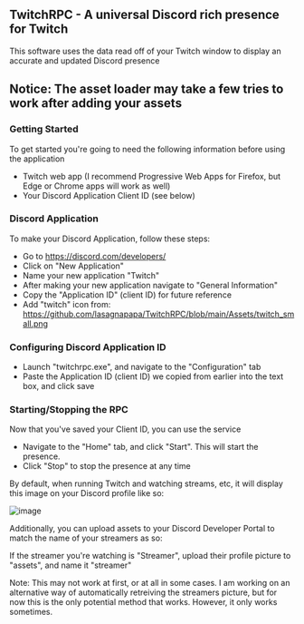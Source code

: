 ## TwitchRPC - A universal Discord rich presence for Twitch

This software uses the data read off of your Twitch window to display an accurate and updated Discord presence

## Notice: The asset loader may take a few tries to work after adding your assets

### Getting Started

To get started you're going to need the following information before using the application
- Twitch web app (I recommend Progressive Web Apps for Firefox, but Edge or Chrome apps will work as well)
- Your Discord Application Client ID (see below)
 
### Discord Application

To make your Discord Application, follow these steps:
- Go to https://discord.com/developers/
- Click on "New Application"
- Name your new application "Twitch"
- After making your new application navigate to "General Information"
- Copy the "Application ID" (client ID) for future reference
- Add "twitch" icon from: https://github.com/lasagnapapa/TwitchRPC/blob/main/Assets/twitch_small.png

### Configuring Discord Application ID
- Launch "twitchrpc.exe", and navigate to the "Configuration" tab
- Paste the Application ID (client ID) we copied from earlier into the text box, and click save

### Starting/Stopping the RPC
Now that you've saved your Client ID, you can use the service
- Navigate to the "Home" tab, and click "Start". This will start the presence.
- Click "Stop" to stop the presence at any time

By default, when running Twitch and watching streams, etc, it will display this image on your Discord profile like so:

![image](https://github.com/lasagnapapa/TwitchRPC/assets/68775205/efe281aa-bbec-441c-84db-6f4fa6c8295d)

Additionally, you can upload assets to your Discord Developer Portal to match the name of your streamers as so:

If the streamer you're watching is "Streamer", upload their profile picture to "assets", and name it "streamer"

Note: This may not work at first, or at all in some cases. I am working on an alternative way of automatically retreiving the streamers picture, but for now this is the only potential method that works. However, it only works sometimes.
